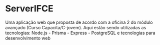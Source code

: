 # ServerIFCE
Uma aplicação web que proposta de acordo com a oficina 2 do módulo avançado (Curso Capacita/C-jovem). Aqui estão sendo utilizadas as tecnologias: Node.js - Prisma - Express - PostgreSQL e tecnologias para desenvolvimento web
